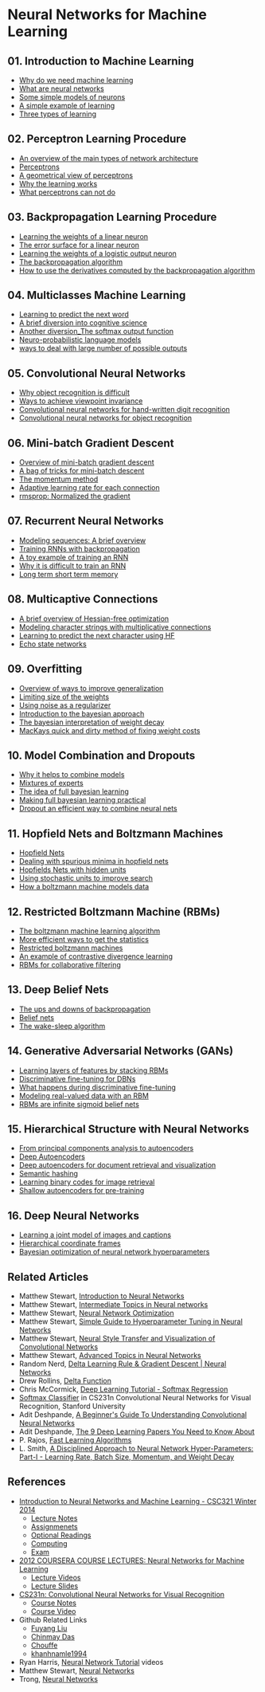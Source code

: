 # Neural Networks for Machine Learning

## 01. Introduction to Machine Learning

+ [Why do we need machine learning](01-IntroML.md#why-do-we-need-machine-learning)
+ [What are neural networks](01-IntroML.md#what-are-neural-networks)
+ [Some simple models of neurons](01-IntroML.md#some-simple-models-of-neurons)
+ [A simple example of learning](01-IntroML.md#a-simple-example-of-learning)
+ [Three types of learning](01-IntroML.md#three-types-of-learning)

## 02. Perceptron Learning Procedure

+ [An overview of the main types of network architecture](02-Perceprtons.md#an-overview-of-the-main-types-of-network-architecture)
+ [Perceptrons](02-Perceprtons.md#perceptrons-the-first-generation-of-neural-networks)
+ [A geometrical view of perceptrons](02-Perceprtons.md#a-geometrical-view-of-perceptrons)
+ [Why the learning works](02-Perceprtons.md#why-the-learning-works)
+ [What perceptrons can not do](02-Perceprtons.md#what-perceptrons-can-not-do)


## 03. Backpropagation Learning Procedure
  
+ [Learning the weights of a linear neuron](03-Backpropagation.md#learning-the-weights-of-a-linear-neuron)
+ [The error surface for a linear neuron](03-Backpropagation.md#the-error-surface-for-a-linear-neuron)
+ [Learning the weights of a logistic output neuron](03-Backpropagation.md#learning-the-weights-of-a-logistic-output-neuron)
+ [The backpropagation algorithm](03-Backpropagation.md#the-backpropagation-algorithm)
+ [How to use the derivatives computed by the backpropagation algorithm](03-Backpropagation.md#how-to-use-the-derivatives-computed-by-the-backpropagation-algorithm)


## 04. Multiclasses Machine Learning

+ [Learning to predict the next word](04-Multiclasses.md#learning-to-predict-the-next-word)
+ [A brief diversion into cognitive science](04-Multiclasses.md#a-brief-diversion-into-cognitive-science)
+ [Another diversion_The softmax output function](04-Multiclasses.md#another-diversion-the-softmax-output-function)
+ [Neuro-probabilistic language models](04-Multiclasses.md#neuro-probabilistic-language-models)
+ [ways to deal with large number of possible outputs](04-Multiclasses.md#dealing-with-large-number-of-possible-outputs)


## 05. Convolutional Neural Networks

+ [Why object recognition is difficult](05-CNN.md#)
+ [Ways to achieve viewpoint invariance](05-CNN.md#)
+ [Convolutional neural networks for hand-written digit recognition](05-CNN.md#)
+ [Convolutional neural networks for object recognition](05-CNN.md#)


## 06. Mini-batch Gradient Descent
  
+ [Overview of mini-batch gradient descent](06-MiniBatch.md#)
+ [A bag of tricks for mini-batch descent](06-MiniBatch.md#)
+ [The momentum method](06-MiniBatch.md#)
+ [Adaptive learning rate for each connection](06-MiniBatch.md#)
+ [rmsprop: Normalized the gradient](06-MiniBatch.md#)


## 07. Recurrent Neural Networks

+ [Modeling sequences: A brief overview](07-RNN.md#)
+ [Training RNNs with backpropagation](07-RNN.md#)
+ [A toy example of training an RNN](07-RNN.md#)
+ [Why it is difficult to train an RNN](07-RNN.md#)
+ [Long term short term memory](07-RNN.md#)


## 08. Multicaptive Connections
  
+ [A brief overview of Hessian-free optimization](08-Multicaptive.md#)
+ [Modeling character strings with multiplicative connections](08-Multicaptive.md#)
+ [Learning to predict the next character using HF](08-Multicaptive.md#)
+ [Echo state networks](08-Multicaptive.md#)


## 09. Overfitting
  
+ [Overview of ways to improve generalization](09-Overfitting.md#)
+ [Limiting size of the weights](09-Overfitting.md#)
+ [Using noise as a regularizer](09-Overfitting.md#)
+ [Introduction to the bayesian approach](09-Overfitting.md#)
+ [The bayesian interpretation of weight decay](09-Overfitting.md#)
+ [MacKays quick and dirty method of fixing weight costs](09-Overfitting.md#)


## 10. Model Combination and Dropouts
  
+ [Why it helps to combine models](10-CombineDropout.md#)
+ [Mixtures of experts](10-CombineDropout.md#)
+ [The idea of full bayesian learning](10-CombineDropout.md#)
+ [Making full bayesian learning practical](10-CombineDropout.md#)
+ [Dropout an efficient way to combine neural nets](10-CombineDropout.md#)


## 11. Hopfield Nets and Boltzmann Machines

+ [Hopfield Nets](11-Hopfield.md#)
+ [Dealing with spurious minima in hopfield nets](11-Hopfield.md#)
+ [Hopfields Nets with hidden units](11-Hopfield.md#)
+ [Using stochastic units to improve search](11-Hopfield.md#)
+ [How a boltzmann machine models data](11-Hopfield.md#)


## 12. Restricted Boltzmann Machine (RBMs)

+ [The boltzmann machine learning algorithm](12-Boltzmann.md#)
+ [More efficient ways to get the statistics](12-Boltzmann.md#)
+ [Restricted boltzmann machines](12-Boltzmann.md#)
+ [An example of contrastive divergence learning](12-Boltzmann.md#)
+ [RBMs for collaborative filtering](12-Boltzmann.md#)


## 13. Deep Belief Nets

+ [The ups and downs of backpropagation](13-BeliefNets.md#)
+ [Belief nets](13-BeliefNets.md#)
+ [The wake-sleep algorithm](13-BeliefNets.md#)


## 14. Generative Adversarial Networks (GANs)
  
+ [Learning layers of features by stacking RBMs](14-GANs.md#)
+ [Discriminative fine-tuning for DBNs](14-GANs.md#)
+ [What happens during discriminative fine-tuning](14-GANs.md#)
+ [Modeling real-valued data with an RBM](14-GANs.md#)
+ [RBMs are infinite sigmoid belief nets](14-GANs.md#)


## 15. Hierarchical Structure with Neural Networks

+ [From principal components analysis to autoencoders](15-Hierarchy.md#)
+ [Deep Autoencoders](15-Hierarchy.md#)
+ [Deep autoencoders for document retrieval and visualization](15-Hierarchy.md#)
+ [Semantic hashing](15-Hierarchy.md#)
+ [Learning binary codes for image retrieval](15-Hierarchy.md#)
+ [Shallow autoencoders for pre-training](15-Hierarchy.md#)


## 16. Deep Neural Networks
  
+ [Learning a joint model of images and captions](16-DeepNN.md#)
+ [Hierarchical coordinate frames](16-DeepNN.md#)
+ [Bayesian optimization of neural network hyperparameters](16-DeepNN.md#)


## Related Articles

+ Matthew Stewart, [Introduction to Neural Networks](a01-IntroNN.md)
+ Matthew Stewart, [Intermediate Topics in Neural networks](a02-IntermediateNN.md)
+ Matthew Stewart, [Neural Network Optimization](a03-Optimization.md)
+ Matthew Stewart, [Simple Guide to Hyperparameter Tuning in Neural Networks](a04-Hyperparameter.md)
+ Matthew Stewart, [Neural Style Transfer and Visualization of Convolutional Networks](a05-VisualCNN.md)
+ Matthew Stewart, [Advanced Topics in Neural Networks](a14-Advanced.md)
+ Random Nerd, [Delta Learning Rule & Gradient Descent | Neural Networks](a06-DeltaRule.md)
+ Drew Rollins, [Delta Function](a07-DeltaFunc.md)
+ Chris McCormick, [Deep Learning Tutorial - Softmax Regression](a08-SoftmaxReg.md)
+ [Softmax Classifier](a09-SoftmaxClass.md) in CS231n Convolutional Neural Networks for Visual Recognition, Stanford University
+ Adit Deshpande, [A Beginner's Guide To Understanding Convolutional Neural Networks](a10-CNNsGuide.md)
+ Adit Deshpande, [The 9 Deep Learning Papers You Need to Know About](a11-9Papers.md)
+ P. Rajos, [Fast Learning Algorithms](a12-Learning.md)
+ L. Smith, [A Disciplined Approach to Neural Network Hyper-Parameters: Part-I - Learning Rate, Batch Size, Momentum, and Weight Decay](a13-HyperParam.md)

## References

+ [Introduction to Neural Networks and Machine Learning - CSC321 Winter 2014](http://www.cs.toronto.edu/~tijmen/csc321/)
  + [Lecture Notes](http://www.cs.toronto.edu/~tijmen/csc321/lecture_notes.shtml)
  + [Assignmenets](http://www.cs.toronto.edu/~tijmen/csc321/assignments.shtml)
  + [Optional Readings](http://www.cs.toronto.edu/~tijmen/csc321/texts.shtml)
  + [Computing](http://www.cs.toronto.edu/~tijmen/csc321/computing.shtml)
  + [Exam](http://www.cs.toronto.edu/~tijmen/csc321/tests.shtml)
+ [2012 COURSERA COURSE LECTURES: Neural Networks for Machine Learning](http://www.cs.toronto.edu/~hinton/nntut.html)
  + [Lecture Videos](http://www.cs.toronto.edu/~hinton/coursera_lectures.html)
  + [Lecture Slides](http://www.cs.toronto.edu/~hinton/coursera_slides.html)
+ [CS231n: Convolutional Neural Networks for Visual Recognition](http://cs231n.stanford.edu/)
  + [Course Notes](http://cs231n.github.io/)
  + [Course Video](https://www.youtube.com/playlist?list=PL3FW7Lu3i5JvHM8ljYj-zLfQRF3EO8sYv)
+ Github Related Links
  + [Fuyang Liu](https://github.com/liufuyang/course-Neural-Networks-for-Machine-Learning)
  + [Chinmay Das](https://github.com/chinmaydas96/Neural-Networks-for-Machine-Learning)
  + [Chouffe](https://github.com/Chouffe/hinton-coursera)
  + [khanhnamle1994](https://github.com/khanhnamle1994/neural-nets)
+ Ryan Harris, [Neural Network Tutorial](https://www.youtube.com/playlist?list=PL29C61214F2146796) videos
+ Matthew Stewart, [Neural Networks](https://github.com/mrdragonbear/Neural-Networks)
+ Trong, [Neural Networks](https://trongr.github.io/neural-network-course/neuralnetworks.html)


